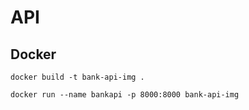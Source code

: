 # API

## Docker

`docker build -t bank-api-img .`

`docker run --name bankapi -p 8000:8000 bank-api-img`
